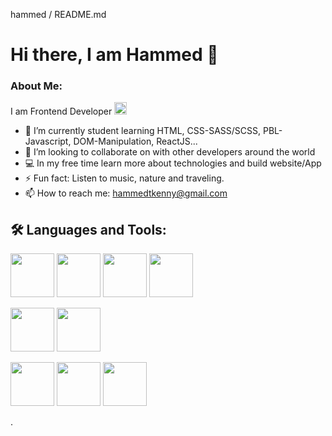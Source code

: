 hammed / README.md

# Hi there, I am Hammed 👋

### About Me:

I am Frontend Developer <img src=" https://media.giphy.com/media/7FgozREBtahrxYNsYN/giphy.gif" width="20">
- 🌱 I’m currently student learning HTML, CSS-SASS/SCSS, PBL-Javascript, DOM-Manipulation, ReactJS...
- 👯 I’m looking to collaborate on with other developers around the world
- 💻 In my free time learn more about technologies and build website/App
- ⚡ Fun fact: Listen to music, nature and traveling.
- 📫 How to reach me: hammedtkenny@gmail.com 


## 🛠️ Languages and Tools:
<img src="https://cdn.jsdelivr.net/gh/devicons/devicon/icons/vscode/vscode-original.svg" width="70" /> <img src="https://cdn.jsdelivr.net/gh/devicons/devicon/icons/github/github-original.svg" width="70"/> <img src="https://cdn.jsdelivr.net/gh/devicons/devicon/icons/html5/html5-original.svg" width="70" /> <img src="https://cdn.jsdelivr.net/gh/devicons/devicon/icons/css3/css3-original.svg" width="70"/>


<img src="https://cdn.jsdelivr.net/gh/devicons/devicon/icons/bootstrap/bootstrap-original.svg" width="70"/> <img src="https://cdn.jsdelivr.net/gh/devicons/devicon/icons/sass/sass-original.svg" width="70"/>


<img src="https://cdn.jsdelivr.net/gh/devicons/devicon/icons/javascript/javascript-original.svg" width="70"/> <img src="https://cdn.jsdelivr.net/gh/devicons/devicon/icons/nodejs/nodejs-original.svg" width="70"/> <img src="https://cdn.jsdelivr.net/gh/devicons/devicon/icons/react/react-original.svg" width="70"/>
          
          
          
          

<!-- Here are some ideas to get you started:

- 🔭 I’m currently working on ...


- 🤔 I’m looking for help with ...
- 💬 Ask me about ...

- 😄 Pronouns: .. -->.


